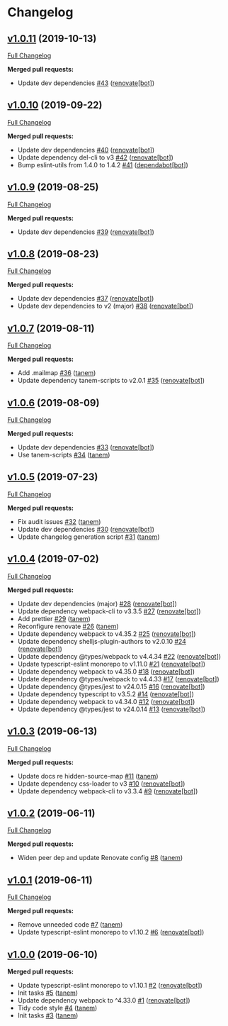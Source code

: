 # Changelog

## [v1.0.11](https://github.com/tanem/remove-source-map-url-webpack-plugin/tree/v1.0.11) (2019-10-13)
[Full Changelog](https://github.com/tanem/remove-source-map-url-webpack-plugin/compare/v1.0.10...v1.0.11)

**Merged pull requests:**

- Update dev dependencies [#43](https://github.com/tanem/remove-source-map-url-webpack-plugin/pull/43) ([renovate[bot]](https://github.com/apps/renovate))

## [v1.0.10](https://github.com/tanem/remove-source-map-url-webpack-plugin/tree/v1.0.10) (2019-09-22)
[Full Changelog](https://github.com/tanem/remove-source-map-url-webpack-plugin/compare/v1.0.9...v1.0.10)

**Merged pull requests:**

- Update dev dependencies [#40](https://github.com/tanem/remove-source-map-url-webpack-plugin/pull/40) ([renovate[bot]](https://github.com/apps/renovate))
- Update dependency del-cli to v3 [#42](https://github.com/tanem/remove-source-map-url-webpack-plugin/pull/42) ([renovate[bot]](https://github.com/apps/renovate))
- Bump eslint-utils from 1.4.0 to 1.4.2 [#41](https://github.com/tanem/remove-source-map-url-webpack-plugin/pull/41) ([dependabot[bot]](https://github.com/apps/dependabot))

## [v1.0.9](https://github.com/tanem/remove-source-map-url-webpack-plugin/tree/v1.0.9) (2019-08-25)
[Full Changelog](https://github.com/tanem/remove-source-map-url-webpack-plugin/compare/v1.0.8...v1.0.9)

**Merged pull requests:**

- Update dev dependencies [#39](https://github.com/tanem/remove-source-map-url-webpack-plugin/pull/39) ([renovate[bot]](https://github.com/apps/renovate))

## [v1.0.8](https://github.com/tanem/remove-source-map-url-webpack-plugin/tree/v1.0.8) (2019-08-23)
[Full Changelog](https://github.com/tanem/remove-source-map-url-webpack-plugin/compare/v1.0.7...v1.0.8)

**Merged pull requests:**

- Update dev dependencies [#37](https://github.com/tanem/remove-source-map-url-webpack-plugin/pull/37) ([renovate[bot]](https://github.com/apps/renovate))
- Update dev dependencies to v2 (major) [#38](https://github.com/tanem/remove-source-map-url-webpack-plugin/pull/38) ([renovate[bot]](https://github.com/apps/renovate))

## [v1.0.7](https://github.com/tanem/remove-source-map-url-webpack-plugin/tree/v1.0.7) (2019-08-11)
[Full Changelog](https://github.com/tanem/remove-source-map-url-webpack-plugin/compare/v1.0.6...v1.0.7)

**Merged pull requests:**

- Add .mailmap [#36](https://github.com/tanem/remove-source-map-url-webpack-plugin/pull/36) ([tanem](https://github.com/tanem))
- Update dependency tanem-scripts to v2.0.1 [#35](https://github.com/tanem/remove-source-map-url-webpack-plugin/pull/35) ([renovate[bot]](https://github.com/apps/renovate))

## [v1.0.6](https://github.com/tanem/remove-source-map-url-webpack-plugin/tree/v1.0.6) (2019-08-09)
[Full Changelog](https://github.com/tanem/remove-source-map-url-webpack-plugin/compare/v1.0.5...v1.0.6)

**Merged pull requests:**

- Update dev dependencies [#33](https://github.com/tanem/remove-source-map-url-webpack-plugin/pull/33) ([renovate[bot]](https://github.com/apps/renovate))
- Use tanem-scripts [#34](https://github.com/tanem/remove-source-map-url-webpack-plugin/pull/34) ([tanem](https://github.com/tanem))

## [v1.0.5](https://github.com/tanem/remove-source-map-url-webpack-plugin/tree/v1.0.5) (2019-07-23)
[Full Changelog](https://github.com/tanem/remove-source-map-url-webpack-plugin/compare/v1.0.4...v1.0.5)

**Merged pull requests:**

- Fix audit issues [#32](https://github.com/tanem/remove-source-map-url-webpack-plugin/pull/32) ([tanem](https://github.com/tanem))
- Update dev dependencies [#30](https://github.com/tanem/remove-source-map-url-webpack-plugin/pull/30) ([renovate[bot]](https://github.com/apps/renovate))
- Update changelog generation script [#31](https://github.com/tanem/remove-source-map-url-webpack-plugin/pull/31) ([tanem](https://github.com/tanem))

## [v1.0.4](https://github.com/tanem/remove-source-map-url-webpack-plugin/tree/v1.0.4) (2019-07-02)
[Full Changelog](https://github.com/tanem/remove-source-map-url-webpack-plugin/compare/v1.0.3...v1.0.4)

**Merged pull requests:**

- Update dev dependencies (major) [#28](https://github.com/tanem/remove-source-map-url-webpack-plugin/pull/28) ([renovate[bot]](https://github.com/apps/renovate))
- Update dependency webpack-cli to v3.3.5 [#27](https://github.com/tanem/remove-source-map-url-webpack-plugin/pull/27) ([renovate[bot]](https://github.com/apps/renovate))
- Add prettier [#29](https://github.com/tanem/remove-source-map-url-webpack-plugin/pull/29) ([tanem](https://github.com/tanem))
- Reconfigure renovate [#26](https://github.com/tanem/remove-source-map-url-webpack-plugin/pull/26) ([tanem](https://github.com/tanem))
- Update dependency webpack to v4.35.2 [#25](https://github.com/tanem/remove-source-map-url-webpack-plugin/pull/25) ([renovate[bot]](https://github.com/apps/renovate))
- Update dependency shelljs-plugin-authors to v2.0.10 [#24](https://github.com/tanem/remove-source-map-url-webpack-plugin/pull/24) ([renovate[bot]](https://github.com/apps/renovate))
- Update dependency @types/webpack to v4.4.34 [#22](https://github.com/tanem/remove-source-map-url-webpack-plugin/pull/22) ([renovate[bot]](https://github.com/apps/renovate))
- Update typescript-eslint monorepo to v1.11.0 [#21](https://github.com/tanem/remove-source-map-url-webpack-plugin/pull/21) ([renovate[bot]](https://github.com/apps/renovate))
- Update dependency webpack to v4.35.0 [#18](https://github.com/tanem/remove-source-map-url-webpack-plugin/pull/18) ([renovate[bot]](https://github.com/apps/renovate))
- Update dependency @types/webpack to v4.4.33 [#17](https://github.com/tanem/remove-source-map-url-webpack-plugin/pull/17) ([renovate[bot]](https://github.com/apps/renovate))
- Update dependency @types/jest to v24.0.15 [#16](https://github.com/tanem/remove-source-map-url-webpack-plugin/pull/16) ([renovate[bot]](https://github.com/apps/renovate))
- Update dependency typescript to v3.5.2 [#14](https://github.com/tanem/remove-source-map-url-webpack-plugin/pull/14) ([renovate[bot]](https://github.com/apps/renovate))
- Update dependency webpack to v4.34.0 [#12](https://github.com/tanem/remove-source-map-url-webpack-plugin/pull/12) ([renovate[bot]](https://github.com/apps/renovate))
- Update dependency @types/jest to v24.0.14 [#13](https://github.com/tanem/remove-source-map-url-webpack-plugin/pull/13) ([renovate[bot]](https://github.com/apps/renovate))

## [v1.0.3](https://github.com/tanem/remove-source-map-url-webpack-plugin/tree/v1.0.3) (2019-06-13)
[Full Changelog](https://github.com/tanem/remove-source-map-url-webpack-plugin/compare/v1.0.2...v1.0.3)

**Merged pull requests:**

- Update docs re hidden-source-map [#11](https://github.com/tanem/remove-source-map-url-webpack-plugin/pull/11) ([tanem](https://github.com/tanem))
- Update dependency css-loader to v3 [#10](https://github.com/tanem/remove-source-map-url-webpack-plugin/pull/10) ([renovate[bot]](https://github.com/apps/renovate))
- Update dependency webpack-cli to v3.3.4 [#9](https://github.com/tanem/remove-source-map-url-webpack-plugin/pull/9) ([renovate[bot]](https://github.com/apps/renovate))

## [v1.0.2](https://github.com/tanem/remove-source-map-url-webpack-plugin/tree/v1.0.2) (2019-06-11)
[Full Changelog](https://github.com/tanem/remove-source-map-url-webpack-plugin/compare/v1.0.1...v1.0.2)

**Merged pull requests:**

- Widen peer dep and update Renovate config [#8](https://github.com/tanem/remove-source-map-url-webpack-plugin/pull/8) ([tanem](https://github.com/tanem))

## [v1.0.1](https://github.com/tanem/remove-source-map-url-webpack-plugin/tree/v1.0.1) (2019-06-11)
[Full Changelog](https://github.com/tanem/remove-source-map-url-webpack-plugin/compare/v1.0.0...v1.0.1)

**Merged pull requests:**

- Remove unneeded code [#7](https://github.com/tanem/remove-source-map-url-webpack-plugin/pull/7) ([tanem](https://github.com/tanem))
- Update typescript-eslint monorepo to v1.10.2 [#6](https://github.com/tanem/remove-source-map-url-webpack-plugin/pull/6) ([renovate[bot]](https://github.com/apps/renovate))

## [v1.0.0](https://github.com/tanem/remove-source-map-url-webpack-plugin/tree/v1.0.0) (2019-06-10)

**Merged pull requests:**

- Update typescript-eslint monorepo to v1.10.1 [#2](https://github.com/tanem/remove-source-map-url-webpack-plugin/pull/2) ([renovate[bot]](https://github.com/apps/renovate))
- Init tasks [#5](https://github.com/tanem/remove-source-map-url-webpack-plugin/pull/5) ([tanem](https://github.com/tanem))
- Update dependency webpack to ^4.33.0 [#1](https://github.com/tanem/remove-source-map-url-webpack-plugin/pull/1) ([renovate[bot]](https://github.com/apps/renovate))
- Tidy code style [#4](https://github.com/tanem/remove-source-map-url-webpack-plugin/pull/4) ([tanem](https://github.com/tanem))
- Init tasks [#3](https://github.com/tanem/remove-source-map-url-webpack-plugin/pull/3) ([tanem](https://github.com/tanem))
